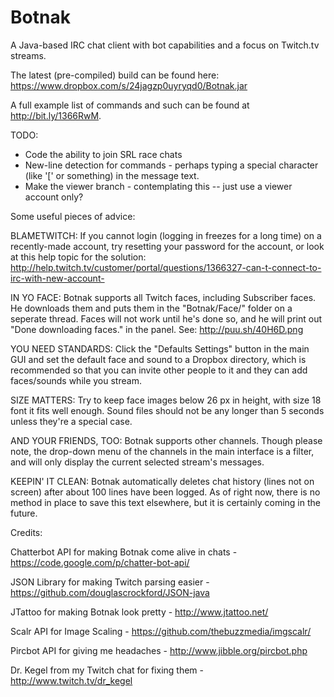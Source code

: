 Botnak
======

A Java-based IRC chat client with bot capabilities and a focus on Twitch.tv streams.

The latest (pre-compiled) build can be found here: https://www.dropbox.com/s/24jagzp0uyryqd0/Botnak.jar

A full example list of commands and such can be found at http://bit.ly/1366RwM.

TODO:
- Code the ability to join SRL race chats
- New-line detection for commands - perhaps typing a special character (like '[' or something) in the message text.
- Make the viewer branch - contemplating this -- just use a viewer account only?

Some useful pieces of advice:

BLAMETWITCH: If you cannot login (logging in freezes for a long time) on a recently-made account, try resetting your password for the account, or look at this help topic for the solution: http://help.twitch.tv/customer/portal/questions/1366327-can-t-connect-to-irc-with-new-account-

IN YO FACE: Botnak supports all Twitch faces, including Subscriber faces. He downloads them and puts them in the "Botnak/Face/" folder on a seperate thread. Faces will not work until he's done so, and he will print out "Done downloading faces." in the panel. See: http://puu.sh/40H6D.png

YOU NEED STANDARDS: Click the "Defaults Settings" button in the main GUI and set the default face and sound to a Dropbox directory, which is recommended so that you can invite other people to it and they can add faces/sounds while you stream.

SIZE MATTERS: Try to keep face images below 26 px in height, with size 18 font it fits well enough. Sound files should not be any longer than 5 seconds unless they're a special case.

AND YOUR FRIENDS, TOO: Botnak supports other channels. Though please note, the drop-down menu of the channels in the main interface is a filter, and will only display the current selected stream's messages.

KEEPIN' IT CLEAN: Botnak automatically deletes chat history (lines not on screen) after about 100 lines have been logged. As of right now, there is no method in place to save this text elsewhere, but it is certainly coming in the future.


Credits:

Chatterbot API for making Botnak come alive in chats - https://code.google.com/p/chatter-bot-api/

JSON Library for making Twitch parsing easier - https://github.com/douglascrockford/JSON-java

JTattoo for making Botnak look pretty - http://www.jtattoo.net/

Scalr API for Image Scaling - https://github.com/thebuzzmedia/imgscalr/

Pircbot API for giving me headaches - http://www.jibble.org/pircbot.php

Dr. Kegel from my Twitch chat for fixing them - http://www.twitch.tv/dr_kegel

